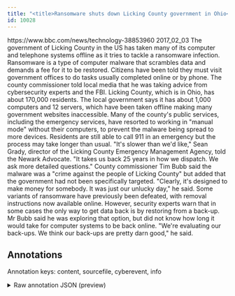 ```yaml
---
title: "<title>Ransomware shuts down Licking County government in Ohio</title>"
id: 10028
---
```


<title>Ransomware shuts down Licking County government in Ohio</title>
<source> https://www.bbc.com/news/technology-38853960 </source>
<date> 2017_02_03 </date>
<text>
The government of Licking County in the US has taken many of its computer and telephone systems offline as it tries to tackle a ransomware infection.
Ransomware is a type of computer malware that scrambles data and demands a fee for it to be restored.
Citizens have been told they must visit government offices to do tasks usually completed online or by phone.
The county commissioner told local media that he was taking advice from cybersecurity experts and the FBI.
Licking County, which is in Ohio, has about 170,000 residents.
The local government says it has about 1,000 computers and 12 servers, which have been taken offline making many government websites inaccessible.
Many of the county's public services, including the emergency services, have resorted to working in "manual mode" without their computers, to prevent the malware being spread to more devices.
Residents are still able to call 911 in an emergency but the process may take longer than usual.
"It's slower than we'd like," Sean Grady, director of the Licking County Emergency Management Agency, told the Newark Advocate.
"It takes us back 25 years in how we dispatch. We ask more detailed questions."
County commissioner Tim Bubb said the malware was a "crime against the people of Licking County" but added that the government had not been specifically targeted.
"Clearly, it's designed to make money for somebody. It was just our unlucky day," he said.
Some variants of ransomware have previously been defeated, with removal instructions now available online.
However, security experts warn that in some cases the only way to get data back is by restoring from a back-up.
Mr Bubb said he was exploring that option, but did not know how long it would take for computer systems to be back online.
"We're evaluating our back-ups. We think our back-ups are pretty darn good," he said.
</text>



## Annotations

Annotation keys: content, sourcefile, cyberevent, info

<details>
<summary>Raw annotation JSON (preview)</summary>

```json
{
  "content": "The government of Licking County in the US has taken many of its computer and telephone systems offline as it tries to tackle a ransomware infection. Ransomware is a type of computer malware that scrambles data and demands a fee for it to be restored. Citizens have been told they must visit government offices to do tasks usually completed online or by phone. The county commissioner told local media that he was taking advice from cybersecurity experts and the FBI. Licking County, which is in Ohio, has about 170,000 residents. The local government says it has about 1,000 computers and 12 servers, which have been taken offline making many government websites inaccessible. Many of the county's public services, including the emergency services, have resorted to working in \"manual mode\" without their computers, to prevent the malware being spread to more devices. Residents are still able to call 911 in an emergency but the process may take longer than usual. \"It's slower than we'd like,\" Sean Grady, director of the Licking County Emergency Management Agency, told the Newark Advocate. \"It takes us back 25 years in how we dispatch. We ask more detailed questions.\" County commissioner Tim Bubb said the malware was a \"crime against the people of Licking County\" but added that the government had not been specifically targeted. \"Clearly, it's designed to make money for somebody. It was just our unlucky day,\" he said. Some variants of ransomware have previously been defeated, with removal instructions now available online. However, security experts warn that in some cases the only way to get data back is by restoring from a back-up. Mr Bubb said he was exploring that option, but did not know how long it would take for computer systems to be back online. \"We're evaluating our back-ups. We think our back-ups are pretty darn good,\" he said.",
  "sourcefile": "10028.txt",
  "cyberevent": {
    "hopper": [
      {
        "index": 0,
        "events": [
          {
            "index": "E1",
            "type": "Attack",
            "realis": "Generic",
            "nugget": {
              "startOffset": 215,
              "index": "T1",
              "endOffset": 228,
              "text": "demands a fee"
            },
            "argument": [
              {
                "index": "T2",
                "text": "scrambles data",
                "endOffset": 210,
                "role": {
                  "CAPEC-Meta": "Shared Data Manipulation",
                  "type": "Attack-Pattern",
                  "confidence": 0.9125548303127289
                },
                "startOffset": 196,
                "type": "Capabilities"
              },
              {
                "index": "T3",
                "external_reference": {
                  "wikidataid": "Q926331"
                },
                "endOffset": 160,
                "role": {
                  "type": "Tool"
                },
                "text": "Ransomware",
                "startOffset": 150,
                "type": "Malware"
              }
            ],
            "subtype": "Ransom"
          }
        ]
      }
    ]
  },
  "info": {
    "title": "Ransomware shuts down Licking County government in Ohio",
    "date": "2017_02_03",
    "type": "text",
    "link": "https://www.bbc.com/news/technology-38853960"
  }
}
```
</details>
